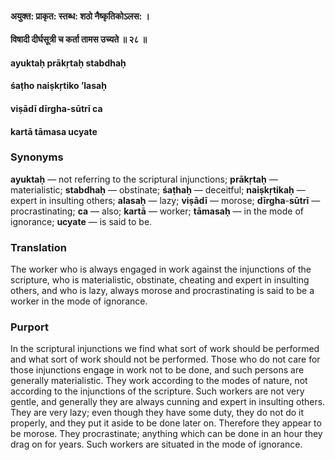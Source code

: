 #### अयुक्त: प्राकृत: स्तब्ध: शठो नैष्कृतिकोऽलस: ।
#### विषादी दीर्घसूत्री च कर्ता तामस उच्यते ॥ २८ ॥

#### ayuktaḥ prākṛtaḥ stabdhaḥ
#### śaṭho naiṣkṛtiko ’lasaḥ
#### viṣādī dīrgha-sūtrī ca
#### kartā tāmasa ucyate

### Synonyms

**ayuktaḥ** — not referring to the scriptural injunctions; **prākṛtaḥ** — materialistic; **stabdhaḥ** — obstinate; **śaṭhaḥ** — deceitful; **naiṣkṛtikaḥ** — expert in insulting others; **alasaḥ** — lazy; **viṣādī** — morose; **dīrgha**-**sūtrī** — procrastinating; **ca** — also; **kartā** — worker; **tāmasaḥ** — in the mode of ignorance; **ucyate** — is said to be.

### Translation

The worker who is always engaged in work against the injunctions of the scripture, who is materialistic, obstinate, cheating and expert in insulting others, and who is lazy, always morose and procrastinating is said to be a worker in the mode of ignorance.

### Purport

In the scriptural injunctions we find what sort of work should be performed and what sort of work should not be performed. Those who do not care for those injunctions engage in work not to be done, and such persons are generally materialistic. They work according to the modes of nature, not according to the injunctions of the scripture. Such workers are not very gentle, and generally they are always cunning and expert in insulting others. They are very lazy; even though they have some duty, they do not do it properly, and they put it aside to be done later on. Therefore they appear to be morose. They procrastinate; anything which can be done in an hour they drag on for years. Such workers are situated in the mode of ignorance.